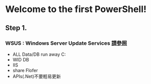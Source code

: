 # Welcome to the first PowerShell!
## Step 1. 
### WSUS : Windows Server Update Services [請參照](https://0857.000webhostapp.com/windows/how-to-install-and-configure-wsus-on-windows-server-2016-part-1/)
* ALL Data/DB run away C:
* WID DB
* IIS
* share Flofer
* APIs(.Net)不要輕易更新
